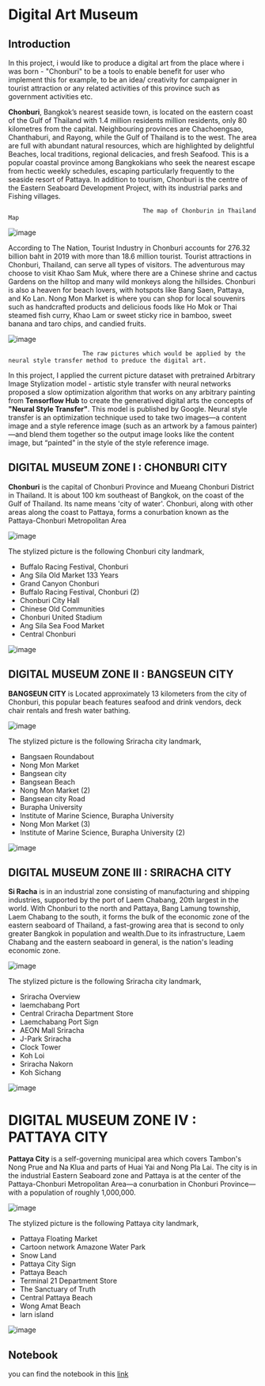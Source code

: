 # Digital Art Museum
## Introduction 
In this project, i would like to produce a digital art from the place where i was born - "Chonburi" to be a tools to enable  benefit for user who implement this for example, to be an idea/ creativity for campaigner in tourist attraction or any related activities of this province such as government activities etc.

**Chonburi**, Bangkok’s nearest seaside town, is located on the eastern coast of the Gulf of Thailand with 1.4 million residents 
million residents, only 80 kilometres from the capital. Neighbouring provinces are Chachoengsao, Chanthaburi, and Rayong, while the Gulf of Thailand is to the west. The area are full with abundant natural resources, which are highlighted by delightful Beaches, local traditions, regional delicacies, and fresh Seafood. This is a popular coastal province among Bangkokians who seek the nearest escape from hectic weekly schedules, escaping particularly frequently to the seaside resort of Pattaya. In addition to tourism, Chonburi is the centre of the Eastern Seaboard Development Project, with its industrial parks and Fishing villages.

                                          The map of Chonburin in Thailand Map

![image](https://user-images.githubusercontent.com/104628789/170062869-36e399fb-f978-4599-9c93-38882ed8eee1.png)



According to The Nation, Tourist Industry in Chonburi accounts for 276.32 billion baht in 2019 with more than 18.6 million tourist. Tourist attractions in Chonburi, Thailand, can serve all types of visitors. The adventurous may choose to visit Khao Sam Muk, where there are a Chinese shrine and cactus Gardens on the hilltop and many wild monkeys along the hillsides. Chonburi is also a heaven for beach lovers, with hotspots like Bang Saen, Pattaya, and Ko Lan. Nong Mon Market is where you can shop for local souvenirs such as handcrafted products and delicious foods like Ho Mok or Thai steamed fish curry, Khao Lam or sweet sticky rice in bamboo, sweet banana and taro chips, and candied fruits.


![image](https://user-images.githubusercontent.com/104628789/170063304-b5798626-cad7-4287-8285-e3f666a8e313.png)

                         The raw pictures which would be applied by the neural style transfer method to preduce the digital art.

In this project, I applied the current picture dataset with pretrained Arbitrary Image Stylization model - artistic style transfer with neural networks proposed a slow optimization algorithm that works on any arbitrary painting from **Tensorflow Hub** to create the generatived digital arts the concepts of **"Neural Style Transfer"**. This model is published by Google. Neural style transfer is an optimization technique used to take two images—a content image and a style reference image (such as an artwork by a famous painter)—and blend them together so the output image looks like the content image, but “painted” in the style of the style reference image.

## DIGITAL MUSEUM ZONE I : CHONBURI CITY
**Chonburi** is the capital of Chonburi Province and Mueang Chonburi District in Thailand. It is about 100 km southeast of Bangkok, on the coast of the Gulf of Thailand. Its name means 'city of water'. Chonburi, along with other areas along the coast to Pattaya, forms a conurbation known as the Pattaya-Chonburi Metropolitan Area

![image](https://user-images.githubusercontent.com/104628789/170065878-3a3d076a-6279-416c-b67e-b5f958681657.png)

The stylized picture is the following Chonburi city landmark,
- Buffalo Racing Festival, Chonburi
- Ang Sila Old Market 133 Years
- Grand Canyon Chonburi
- Buffalo Racing Festival, Chonburi (2)
- Chonburi City Hall
- Chinese Old Communities
- Chonburi United Stadium
- Ang Sila Sea Food Market
- Central Chonburi

![image](https://user-images.githubusercontent.com/104628789/170066512-1ed8bd54-77db-4e61-b01f-bc916dba867f.png)



## DIGITAL MUSEUM ZONE II : BANGSEUN CITY
**BANGSEUN CITY** is Located approximately 13 kilometers from the city of Chonburi, this popular beach features seafood and drink vendors, deck chair rentals and fresh water bathing.

![image](https://user-images.githubusercontent.com/104628789/170066011-fc46353d-e368-40c3-87b4-af0c14be27ed.png)


The stylized picture is the following Sriracha city landmark,
- Bangsaen Roundabout
- Nong Mon Market
- Bangsean city
- Bangsean Beach
- Nong Mon Market (2)
- Bangsean city Road
- Burapha University
- Institute of Marine Science, Burapha University
- Nong Mon Market (3)
- Institute of Marine Science, Burapha University (2)

![image](https://user-images.githubusercontent.com/104628789/170066684-df5ffa6f-0e38-4b41-bb49-00049ff8f529.png)


## DIGITAL MUSEUM ZONE III : SRIRACHA CITY
**Si Racha** is in an industrial zone consisting of manufacturing and shipping industries, supported by the port of Laem Chabang, 20th largest in the world. With Chonburi to the north and Pattaya, Bang Lamung township, Laem Chabang to the south, it forms the bulk of the economic zone of the eastern seaboard of Thailand, a fast-growing area that is second to only greater Bangkok in population and wealth.Due to its infrastructure, Laem Chabang and the eastern seaboard in general, is the nation's leading economic zone.

![image](https://user-images.githubusercontent.com/104628789/170066103-8b4e23ac-5614-4372-a507-6f7214c2f279.png)

The stylized picture is the following Sriracha city landmark,
- Sriracha Overview
- laemchabang Port
- Central Criracha Department Store
- Laemchabang Port Sign
- AEON Mall Sriracha
- J-Park Sriracha
- Clock Tower
- Koh Loi
- Sriracha Nakorn
- Koh Sichang

![image](https://user-images.githubusercontent.com/104628789/170066753-00114edc-0581-41a1-89d7-4885cf090602.png)



# DIGITAL MUSEUM ZONE IV : PATTAYA CITY
**Pattaya City**  is a self-governing municipal area which covers Tambon's Nong Prue and Na Klua and parts of Huai Yai and Nong Pla Lai. The city is in the industrial Eastern Seaboard zone and Pattaya is at the center of the Pattaya-Chonburi Metropolitan Area—a conurbation in Chonburi Province—with a population of roughly 1,000,000.

![image](https://user-images.githubusercontent.com/104628789/170066207-ed4146fd-30b7-419a-b27f-bac785da7dda.png)


The stylized picture is the following Pattaya city landmark,
- Pattaya Floating Market
- Cartoon network Amazone Water Park
- Snow Land
- Pattaya City Sign
- Pattaya Beach
- Terminal 21 Department Store
- The Sanctuary of Truth
- Central Pattaya Beach
- Wong Amat Beach
- larn island

![image](https://user-images.githubusercontent.com/104628789/170066823-c4179c5b-fb5c-4872-a24b-d4df75b2809c.png)

## Notebook

you can find the notebook in this [link](https://github.com/WarintornNawong/Portfolio/blob/main/Digital_Art_Museum/Museum%20Digital%20Art%20Generation%20from%20Chonburi%20Place.ipynb) 

